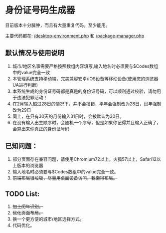 # 身份证号码生成器  
目前版本十分臃肿，而且有大量重复代码，至少能用。

主要代码都在: [/desktop-environment.php](https://github.com/Apiclo/ChinaID_Generate/blob/master/desktop-environment.php)  和 [/package-manager.php](https://github.com/Apiclo/ChinaID_Generate/blob/master/package-manager.php)  
## 默认情况与使用说明
1. 城市/地区名事需要严格按照数组内容填写,输入地名时必须要与$Codes数组中的value完全一致
2. 本管理系统支持移动端，完美兼容安卓/iOS设备等移动设备(使用您的浏览器UA进行判断)
3. 本系统生成的身份证号码都是真是的身份证号码，可以顺利通过校验，请勿用于违法犯罪活动！
4. 在2月输入超过28日的情况下，并不会报错，平年会强制改为28日，闰年强制改为29日
5. 同上，在只有30天的月份输入31日时，会被默认为30日。
6. 在没有输入出生顺序时，会随机一个序号，但是如果你记得并且输入正确了，会算出来你真正的身份证号码    

## 已知问题： 
1. 部分页面存在兼容问题，请使用Chromium72以上，火狐57以上，Safari12以上版本的浏览器 
2. 输入地名时必须要与$Codes数组中的value完全一致。
3. ~~前端布局很垃圾，尽量用桌面设备访问，我懒得布局。~~

## TODO List:
1. ~~加上闰年识别。~~
2. ~~优化页面布局。~~
3. 换一个更方便的城市/地区选择方式。
4. 代码优化。
